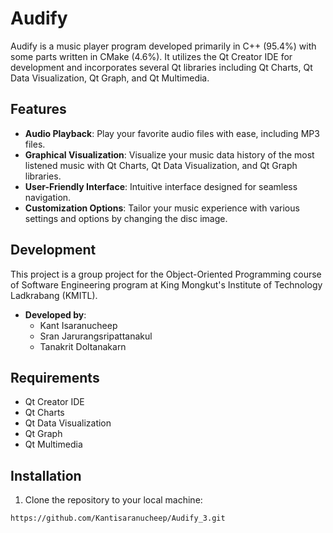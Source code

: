 # Audify

Audify is a music player program developed primarily in C++ (95.4%) with some parts written in CMake (4.6%). It utilizes the Qt Creator IDE for development and incorporates several Qt libraries including Qt Charts, Qt Data Visualization, Qt Graph, and Qt Multimedia.

## Features

- **Audio Playback**: Play your favorite audio files with ease, including MP3 files.
- **Graphical Visualization**: Visualize your music data history of the most listened music with Qt Charts, Qt Data Visualization, and Qt Graph libraries.
- **User-Friendly Interface**: Intuitive interface designed for seamless navigation.
- **Customization Options**: Tailor your music experience with various settings and options by changing the disc image.

## Development

This project is a group project for the Object-Oriented Programming course of Software Engineering program at King Mongkut's Institute of Technology Ladkrabang (KMITL).

- **Developed by**:
  - Kant Isaranucheep
  - Sran Jarurangsripattanakul
  - Tanakrit Doltanakarn

## Requirements

- Qt Creator IDE
- Qt Charts
- Qt Data Visualization
- Qt Graph
- Qt Multimedia

## Installation

1. Clone the repository to your local machine:

```bash
https://github.com/Kantisaranucheep/Audify_3.git
